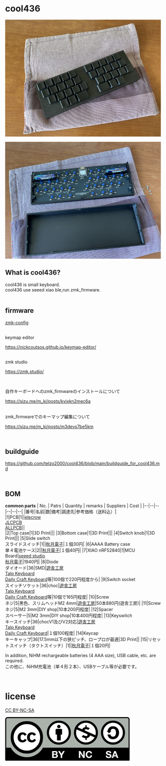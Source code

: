 # cool436


![](img/img00002.jpg)

![](img/img00001.jpg)

## What is cool436?

cool436 is small keyboard.
<br>
cool436 use seeed xiao ble,run zmk_firmware.
<br>
<br>

## firmware

[zmk-config](https://github.com/telzo2000/zmk-config-cool436)

<br>
keymap editor

https://nickcoutsos.github.io/keymap-editor/

<br>
zmk studio

https://zmk.studio/

<br>

自作キーボードへのzmk_firmwareのインストールについて

https://sizu.me/m_ki/posts/kvixkn2mec6a

<br>
zmk_firmwareでのキーマップ編集について

https://sizu.me/m_ki/posts/m3devs7be5km

<br>

## buildguide

https://github.com/telzo2000/cool436/blob/main/buildguide_for_cool436.md





<br>

## BOM

<b>common parts</b>
| No. | Patrs | Quantity | remarks | Suppliers | Cost |
|--|--|--|--|--|--|
|番号|名前|数|備考|調達先|参考価格（送料込）|<br>
|1|PCB|1||[elecrow](https://www.elecrow.com)<br>[JLCPCB](https://jlcpcb.com)<br>[ALLPCB](https://www.allpcb.com)||<br>
|2|Top case|1|3D Print|||
|3|Bottom case|1|3D Print|||
|4|Switch knob|1|3D Print|||
|5|Slide switch<br>スライドスイッチ|1||[秋月電子](https://akizukidenshi.com/catalog/g/g115370/)|１個30円|
|6|AAAA Battery case<br>単４電池ケース|2||[秋月電子](https://akizukidenshi.com/catalog/g/g102670/)|１個40円|
|7|XIAO nRF52840|1|MCU Board|[seeed studio](https://jp.seeedstudio.com/Seeed-XIAO-BLE-nRF52840-p-5201.html?msclkid=5541f7f3d0f911eca6023fe520de5bfa)<br>[秋月電子](https://akizukidenshi.com/catalog/g/g117341/)|1940円|
|8|Diode<br>ダイオード|36|SMD|[遊舎工房](https://yushakobo.jp)<br>[Talp Keyboard](https://talpkeyboard.net)<br>[Daily Craft Keyboard](https://shop.dailycraft.jp)等|100個で220円程度から|
|9|Switch socket<br>スイッチソケット|36|choc|[遊舎工房](https://yushakobo.jp)<br>[Talp Keyboard](https://talpkeyboard.net)<br>[Daily Craft Keyboard](https://shop.dailycraft.jp)等|10個で165円程度|
|10|Screw<br>ネジ|5|黒色、スリムヘッドM2 4mm|[遊舎工房](https://shop.yushakobo.jp/products/a0800s2?variant=37665432535201)|50本880円(遊舎工房)|
|11|Screw<br>ネジ|5|M2 3mm|DIY shop|10本200円程度|
|12|Spacer<br>スペーサー|5|M2 3mm|DIY shop|10本400円程度|
|13|Keyswitch<br>キースイッチ|36|chocV1及びV2対応|[遊舎工房](https://yushakobo.jp)<br>[Talp Keyboard](https://talpkeyboard.net)<br>[Daily Craft Keyboard](https://shop.dailycraft.jp)|１個100程度|
|14|Keycap<br>キーキャップ|36|17.5mm以下の狭ピッチ、ロープロが最適|3D Print||
|15|リセットスイッチ（タクトスイッチ）|1||[秋月電子](https://akizukidenshi.com/catalog/g/g108073/)|１個20円|


In addition, NiHM rechargeable batteries (4 AAA size), USB cable, etc. are required.
<br>
この他に、NiHM充電池（単４形２本）、USBケーブル等が必要です。
<br>

<br>





# license

[CC BY-NC-SA](https://creativecommons.org/licenses/by-nc-sa/4.0/deed.ja)

![](img/by-nc-sa.png)
